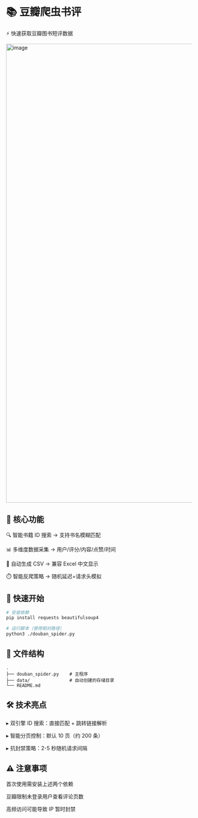 # 📚 豆瓣爬虫书评

⚡ 快速获取豆瓣图书短评数据 

<img width="1244" alt="image" src="https://github.com/user-attachments/assets/a0ce1316-5623-48d8-89f6-3523982f435f" />


## 🌟 核心功能

🔍 智能书籍 ID 搜索 → 支持书名模糊匹配

📊 多维度数据采集 → 用户/评分/内容/点赞/时间

💾 自动生成 CSV → 兼容 Excel 中文显示

⏱️ 智能反爬策略 → 随机延迟+请求头模拟

## 🚀 快速开始

```bash
# 安装依赖
pip install requests beautifulsoup4

# 运行脚本（使用相对路径）
python3 ./douban_spider.py
```

## 📂 文件结构

```
.
├── douban_spider.py    # 主程序
├── data/               # 自动创建的存储目录
└── README.md
```

## 🛠️ 技术亮点

▸ 双引擎 ID 搜索：直接匹配 + 跳转链接解析

▸ 智能分页控制：默认 10 页（约 200 条）

▸ 抗封禁策略：2-5 秒随机请求间隔

## ⚠️ 注意事项

首次使用需安装上述两个依赖

豆瓣限制未登录用户查看评论页数

高频访问可能导致 IP 暂时封禁



